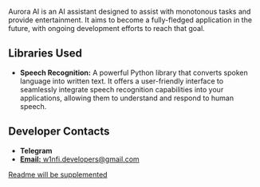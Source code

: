 <!DOCTYPE html>
<html>

<head>
  <title>Aurora AI</title>
  <link rel="stylesheet" type="text/css" href="styles.css">
</head>


  <p>Aurora AI is an AI assistant designed to assist with monotonous tasks and provide entertainment. It aims to become a fully-fledged application in the future, with ongoing development efforts to reach that goal.</p>

  <h2>Libraries Used</h2>
  <ul>
    <li><strong>Speech Recognition:</strong> A powerful Python library that converts spoken language into written text. It offers a user-friendly interface to seamlessly integrate speech recognition capabilities into your applications, allowing them to understand and respond to human speech.</li>
  </ul>

  <h2>Developer Contacts</h2>
  <ul>
    <li><strong>Telegram</strong><a href="https://t.me/httpwinfi">
    <li><strong>Email:</strong> w1nfi.developers@gmail.com</li>
    
  </ul>

  <p>Readme will be supplemented </p>
</body>

</html>